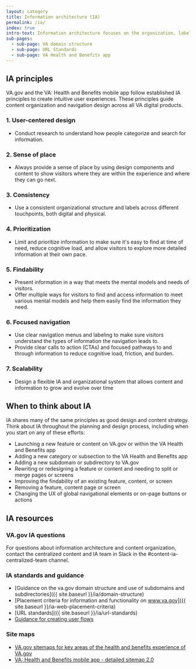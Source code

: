 ```yaml
---
layout: category
title: Information architecture (IA)
permalink: /ia/
index: true
intro-text: Information architecture focuses on the organization, labeling, and navigation of information to help people find what they need, understand where they are and where they can go in an experience, and successfully complete their intended tasks.  
sub-pages:
  - sub-page: VA domain structure
  - sub-page: URL Standards
  - sub-page: VA Health and Benefits app
---
```


## IA principles

VA.gov and the VA: Health and Benefits mobile app follow established IA principles to create intuitive user experiences. These principles guide content organization and navigation design across all VA digital products.

### 1. User-centered design

- Conduct research to understand how people categorize and search for information.

### 2. Sense of place

- Always provide a sense of place by using design components and content to show visitors where they are within the experience and where they can go next.

### 3. Consistency

- Use a consistent organizational structure and labels across different touchpoints, both digital and physical.

### 4. Prioritization

- Limit and prioritize information to make sure it's easy to find at time of need, reduce cognitive load, and allow visitors to explore more detailed information at their own pace.

### 5. Findability

- Present information in a way that meets the mental models and needs of visitors.
- Offer multiple ways for visitors to find and access information to meet various mental models and help them easily find the information they need.

### 6. Focused navigation

- Use clear navigation menus and labeling to make sure visitors understand the types of information the navigation leads to.
- Provide clear calls to action (CTAs) and focused pathways to and through information to reduce cognitive load, friction, and burden.

### 7. Scalability

- Design a flexible IA and organizational system that allows content and information to grow and evolve over time

## When to think about IA

IA shares many of the same principles as good design and content strategy.  Think about IA throughout the planning and design process, including when you start on any of these efforts:

- Launching a new feature or content on VA.gov or within the VA Health and Benefits app
- Adding a new category or subsection to the VA Health and Benefits app
- Adding a new subdomain or subdirectory to VA.gov
- Rewriting or redesigning a feature or content and needing to split or merge pages or screens
- Improving the findability of an existing feature, content, or screen
- Removing a feature, content page or screen
- Changing the UX of global navigational elements or on-page buttons or actions

## IA resources

### VA.gov IA questions

For questions about information architecture and content organization, contact the centralized content and IA team in Slack in the #content-ia-centralized-team channel.

### IA standards and guidance

- [Guidance on the va.gov domain structure and use of subdomains and subdirectories]({{ site.baseurl }}/ia/domain-structure)
- [Placement criteria for information and functionality on www.va.gov]({{ site.baseurl }}/ia-web-placement-criteria)
- [URL standards]({{ site.baseurl }}/ia/url-standards)
- [Guidance for creating user flows](https://depo-platform-documentation.scrollhelp.site/research-design/guidance-for-creating-user-flows)

### Site maps

- [VA.gov sitemaps for key areas of the health and benefits experience of VA.gov](https://app.mural.co/t/departmentofveteransaffairs9999/m/departmentofveteransaffairs9999/1672351995789/71a5b7ba07995735d458df39e07a696f48a9be48)
- [VA: Health and Benefits mobile app - detailed sitemap 2.0](https://www.figma.com/design/bTPnmfYSuj1ICA4AqHMiQg/Sitemap%2FFlow-Diagram-2.0---%F0%9F%9A%A2-Shipped-(FJ)---VA-Mobile?node-id=0-1&t=5sKeYKmQ1pUk0rr1-1)
